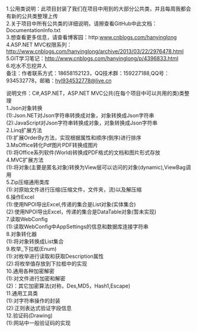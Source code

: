 ﻿1.公用类说明：此项目封装了我们在项目中用到的大部分公共类，并且每周我都会有新的公共类整理上传<br/>
2.关于项目中所有公共类的详细说明，请擦查看GitHub中此文档：DocumentationInfo.txt<br/>
3.想查看更多信息，请查看博客园：http:www.cnblogs.com/hanyinglong<br/>
4.ASP.NET MVC权限系列：http://www.cnblogs.com/hanyinglong/archive/2013/03/22/2976478.html<br/>
5.GIT学习笔记：http://www.cnblogs.com/hanyinglong/p/4396833.html<br/>
6.吃水不忘挖井人<br/>
备注：作者联系方式：18658152123，QQ技术群：159227188,QQ号：934532778，邮箱：hyl934532778@live.cn<br/>

说明文件：C#,ASP.NET，ASP.NET MVC公共(在每个项目中可以共用的类)类整理<br/>
1.Json对象转换<br/>
         (1):Json.NET对Json字符串转换成对象，对象转换成Json字符串<br/>
	(2):JavaScript对Json字符串转换成对象，对象转换成Json字符串<br/>
2.Linq扩展方法<br/>
	(1):扩展OrderBy方法，实现根据属性和顺序(倒序)进行排序<br/>
3.MsOffice转化Pdf图片PDF转换成图片<br/>
	(1):将Office系列软件(World)转换成PDF格式的文档和图片形式存放<br/>
4.MVC扩展方法<br/>
	(1):将对象(主要是匿名对象)转换为View层可以访问的对象(dynamic),ViewBag调用<br/>
5.Zip压缩通用类库<br/>
	(1):对原始文件进行压缩(压缩文件，文件夹，流)以及解压缩<br/>
6.操作Excel<br/>
	(1):使用NPOI导出Excel,传递的集合是List对象(实体集合)<br/>
	(2):使用NPOI导出Excel，传递的集合是DataTable对象(暂未实现)<br/>
7.读取WebConfig<br/>
	(1):读取WebConfig中AppSettings的信息和数据库连接字符串<br/>
8.对象转化器<br/>
	(1):将对象转换成List集合<br/>
9.枚举_下拉框(Enum)<br/>
	(1):对枚举进行读取和获取Description属性<br/>
	(2):将枚举值存放到下拉框中的实现<br/>
10.通用各种加密解密<br/>
	(1):对文件进行加密和解密<br/>
	(2)：其它加密算法(对称，Des,MD5，Hash1,Escape)<br/>
11.通用工具类<br/>
	(1):对字符串操作的封装<br/>
	(2):正则表达式验证字段信息<br/>
12.验证码(Drawing)<br/>
	(1):网站中一般验证码的实现<br/>
